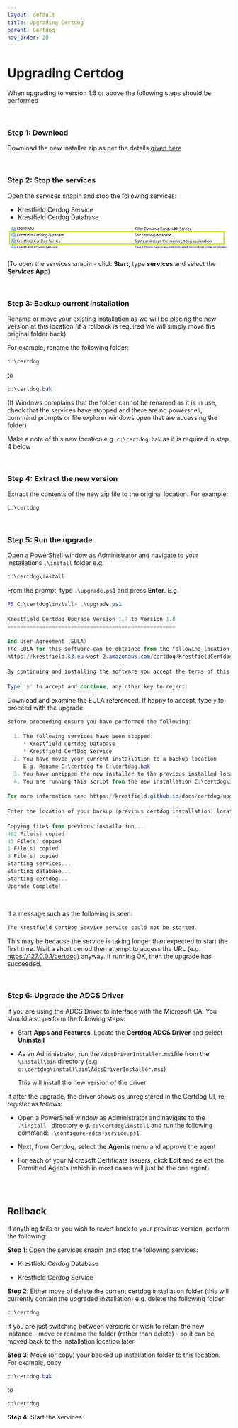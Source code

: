 ```yaml
---
layout: default
title: Upgrading Certdog
parent: Certdog
nav_order: 20
---
```


# Upgrading Certdog

When upgrading to version 1.6 or above the following steps should be performed

<br>

### Step 1: Download

Download the new installer zip as per the details [given here](download-locations.html)

<br>

### Step 2: Stop the services

Open the services snapin and stop the following services:

* Krestfield Cerdog Service
* Krestfield Cerdog Database

![Certdog Services](.\images\upgrade_services.png)

(To open the services snapin - click **Start**, type **services** and select the **Services App**)

<br>

### Step 3: Backup current installation

Rename or move your existing installation as we will be placing the new version at this location (if a rollback is required we will simply move the original folder back)

For example, rename the following folder:

```powershell
c:\certdog
```

to

```powershell
c:\certdog.bak
```

(If Windows complains that the folder cannot be renamed as it is in use, check that the services have stopped and there are no powershell, command prompts or file explorer windows open that are accessing the folder)

Make a note of this new location e.g. ``c:\certdog.bak`` as it is required in step 4 below

<br>

### Step 4: Extract the new version

Extract the contents of the new zip file to the original location. For example:

```powershell
c:\certdog
```

<br>

### Step 5: Run the upgrade

Open a PowerShell window as Administrator and navigate to your installations ``.\install`` folder e.g.

```powershell
c:\certdog\install
```

From the prompt, type ``.\upgrade.ps1`` and press **Enter**. E.g.

```powershell
PS C:\certdog\install> .\upgrade.ps1

Krestfield Certdog Upgrade Version 1.7 to Version 1.8
=====================================================

End User Agreement (EULA)
The EULA for this software can be obtained from the following location:
https://krestfield.s3.eu-west-2.amazonaws.com/certdog/KrestfieldCertdogEULA.pdf

By continuing and installing the software you accept the terms of this license agreement

Type 'y' to accept and continue, any other key to reject: 
```

Download and examine the EULA referenced. If happy to accept, type ``y`` to proceed with the upgrade

```powershell
Before proceeding ensure you have performed the following:

  1. The following services have been stopped:
     * Krestfield Certdog Database
     * Krestfield CertDog Service
  2. You have moved your current installation to a backup location
     E.g. Rename C:\certdog to C:\certdog.bak
  3. You have unzipped the new installer to the previous installed location E.g. C:\certdog
  4. You are running this script from the new installation C:\certdog\install\upgrade.ps1

For more information see: https://krestfield.github.io/docs/certdog/upgrading.html

Enter the location of your backup (previous certdog installation) location (e.g. c:\certdog.bak): c:\certdog.bak

Copying files from previous installation...
482 File(s) copied
83 File(s) copied
1 File(s) copied
8 File(s) copied
Starting services...
Starting database...
Starting certdog...
Upgrade Complete!
```

<br>

If a message such as the following is seen:

```powershell
The Krestfield CertDog Service service could not be started.
```

This may be because the service is taking longer than expected to start the first time. Wait a short period then attempt to access the URL (e.g. https://127.0.0.1/certdog) anyway. If running OK, then the upgrade has succeeded. 

<br>

### Step 6: Upgrade the ADCS Driver

If you are using the ADCS Driver to interface with the Microsoft CA. You should also perform the following steps:

* Start **Apps and Features**. Locate the **Certdog ADCS Driver** and select **Uninstall**
* As an Administrator, run the ``AdcsDriverInstaller.msi``file from the ``\install\bin`` directory (e.g. ``c:\certdog\install\bin\AdcsDriverInstaller.msi``)

  This will install the new version of the driver  
  

If after the upgrade, the driver shows as unregistered in the Certdog UI, re-register as follows:    

* Open a PowerShell window as Administrator and navigate to the ``.\install `` directory e.g. ``c:\certdog\install`` and run the following command:  ``.\configure-adcs-service.ps1``

* Next, from Certdog, select the **Agents** menu and approve the agent  

* For each of your Microsoft Certificate issuers, click **Edit** and select the Permitted Agents (which in most cases will just be the one agent)

<br>

<br>

## Rollback

If anything fails or you wish to revert back to your previous version, perform the following:

**Step 1**: Open the services snapin and stop the following services:

* Krestfield Cerdog Database

* Krestfield Cerdog Service

**Step 2**: Either move of delete the current certdog installation folder (this will currently contain the upgraded installation) e.g. delete the following folder

```powershell
c:\certdog
```

If you are just switching between versions or wish to retain the new instance - move or rename the folder (rather than delete) - so it can be moved back to the installation location later

**Step 3**: Move (or copy) your backed up installation folder to this location. For example, copy

```powershell
c:\certdog.bak
```

to

```powershell
c:\certdog
```

**Step 4**: Start the services

<br>
